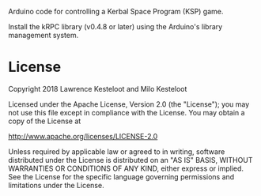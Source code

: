 
Arduino code for controlling a Kerbal Space Program (KSP) game.

Install the kRPC library (v0.4.8 or later) using the Arduino's library
management system.

# License

Copyright 2018 Lawrence Kesteloot and Milo Kesteloot

Licensed under the Apache License, Version 2.0 (the "License");
you may not use this file except in compliance with the License.
You may obtain a copy of the License at

   http://www.apache.org/licenses/LICENSE-2.0

Unless required by applicable law or agreed to in writing, software
distributed under the License is distributed on an "AS IS" BASIS,
WITHOUT WARRANTIES OR CONDITIONS OF ANY KIND, either express or implied.
See the License for the specific language governing permissions and
limitations under the License.
